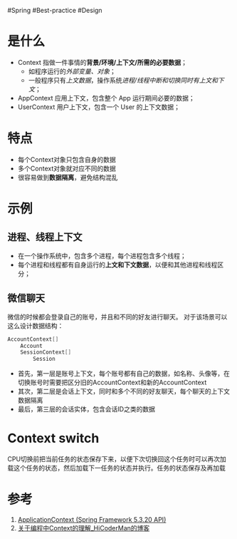 #Spring #Best-practice #Design 

# 是什么

-   Context 指做一件事情的**背景/环境/上下文/所需的必要数据**；
	- 如程序运行的*外部变量、对象*；
	- 一般程序只有*上文数据*，操作系统*进程/线程中断和切换同时有上文和下文*；
-   AppContext 应用上下文，包含整个 App 运行期间必要的数据；
-   UserContext 用户上下文，包含一个 User 的上下文数据；

# 特点
-   每个Context对象只包含自身的数据
-   多个Context对象就对应不同的数据
-   很容易做到**数据隔离**，避免结构混乱

# 示例


## 进程、线程上下文

-   在一个操作系统中，包含多个进程，每个进程包含多个线程；
-   每个进程和线程都有自身运行的**上文和下文数据**，以便和其他进程和线程区分；


## 微信聊天
微信的时候都会登录自己的账号，并且和不同的好友进行聊天。
对于该场景可以这么设计数据结构：
```java
AccountContext[]
    Account
    SessionContext[]
        Session
```

-   首先，第一层是账号上下文，每个账号都有自己的数据，如名称、头像等，在切换账号时需要把区分旧的AccountContext和新的AccountContext
-   其次，第二层是会话上下文，同时和多个不同的好友聊天，每个聊天的上下文数据隔离
-   最后，第三层的会话实体，包含会话ID之类的数据


# Context switch
CPU切换前把当前任务的状态保存下来，以便下次切换回这个任务时可以再次加载这个任务的状态，然后加载下一任务的状态并执行。任务的状态保存及再加载


# 参考
1. [ApplicationContext (Spring Framework 5.3.20 API)](https://docs.spring.io/spring-framework/docs/current/javadoc-api/org/springframework/context/ApplicationContext.html)
2. [关于编程中Context的理解_HiCoderMan的博客](https://blog.csdn.net/u200814499/article/details/60478821)